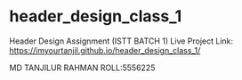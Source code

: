 # header_design_class_1
Header Design Assignment (ISTT BATCH 1)
Live Project Link: https://imyourtanjil.github.io/header_design_class_1/

MD TANJILUR RAHMAN
ROLL:5556225
